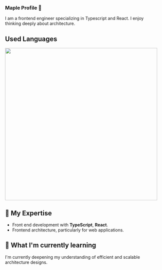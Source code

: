 ### Maple Profile 🍁
I am a frontend engineer specializing in Typescript and React. I enjoy thinking deeply about architecture.

## Used Languages

<p align="left">
 <a href="https://ja.nuxtjs.org/"> 
    <img src="https://github-readme-stats.vercel.app/api/top-langs/?username=sss&layout=compact&bg_color=DEG,ffb3ba,ffdfba&title_color=fc85ae" width="500px;" target="_blank" /> 
 </a>
</p>

## 🔭 My Expertise 

- Front end development with **TypeScript**, **React**.
- Frontend architecture, particularly for web applications.

## 🌱 What I'm currently learning 

I'm currently deepening my understanding of efficient and scalable architecture designs.
